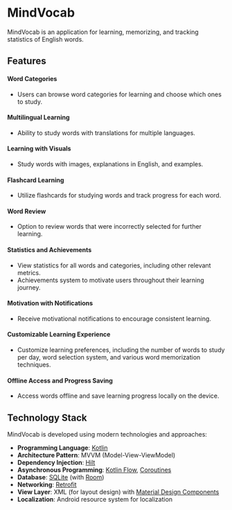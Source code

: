 # MindVocab

MindVocab is an application for learning, memorizing, and tracking statistics of English words.

## Features

#### Word Categories
- Users can browse word categories for learning and choose which ones to study.

#### Multilingual Learning
- Ability to study words with translations for multiple languages.

#### Learning with Visuals
- Study words with images, explanations in English, and examples.

#### Flashcard Learning
- Utilize flashcards for studying words and track progress for each word.

#### Word Review
- Option to review words that were incorrectly selected for further learning.

#### Statistics and Achievements
- View statistics for all words and categories, including other relevant metrics.
- Achievements system to motivate users throughout their learning journey.

#### Motivation with Notifications
- Receive motivational notifications to encourage consistent learning.

#### Customizable Learning Experience
- Customize learning preferences, including the number of words to study per day, word selection system, and various word memorization techniques.

#### Offline Access and Progress Saving
- Access words offline and save learning progress locally on the device.
  
## Technology Stack

MindVocab is developed using modern technologies and approaches:

- **Programming Language**: [Kotlin](https://kotlinlang.org/)
- **Architecture Pattern**: MVVM (Model-View-ViewModel)
- **Dependency Injection**: [Hilt](https://developer.android.com/training/dependency-injection/hilt-android)
- **Asynchronous Programming**: [Kotlin Flow](https://kotlinlang.org/docs/flow.html), [Coroutines](https://kotlinlang.org/docs/coroutines-overview.html)
- **Database**: [SQLite](https://www.sqlite.org/index.html) (with [Room](https://developer.android.com/training/data-storage/room))
- **Networking**: [Retrofit](https://square.github.io/retrofit/)
- **View Layer**: XML (for layout design) with [Material Design Components](https://material.io/develop/android/docs/getting-started)
- **Localization**: Android resource system for localization
